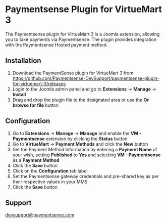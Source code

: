 Paymentsense Plugin for VirtueMart 3
====================================

The Paymentsense plugin for VirtueMart 3 is a Joomla extension, allowing you to take payments via Paymentsense. The plugin provides integration with the Paymentsense Hosted payment method.


Installation
-----------------------------------------------

1. Download the PaymentSense plugin for VirtueMart 3 from https://github.com/Paymentsense-DevSupport/paymentsense-plugin-for-virtuemart-3/releases
2. Login to the Joomla admin panel and go to **Extensions** -> **Manage** -> **Install**
3. Drag and drop the plugin file to the designated area or use the **Or browse for file** button


Configuration
-----------------------------------------------

1. Go to **Extensions** -> **Manage** -> **Manage** and enable the **VM - Paymentsense** extension by clicking the **Status** button
2. Go to **VirtueMart** -> **Payment Methods** and click the **New** button
3. Set the Payment Method Information by entering a **Payment Name** of your wish, setting **Published** to **Yes** and selecting **VM - Paymentsense** as a **Payment Method**
4. Click the **Save** button
5. Click on the **Configuration** tab label
6. Set the Paymentsense gateway credentials and pre-shared key as per their respective values in your MMS
7. Click the **Save** button


Support
-----------------------------------------------

[devsupport@paymentsense.com](mailto:devsupport@paymentsense.com)
